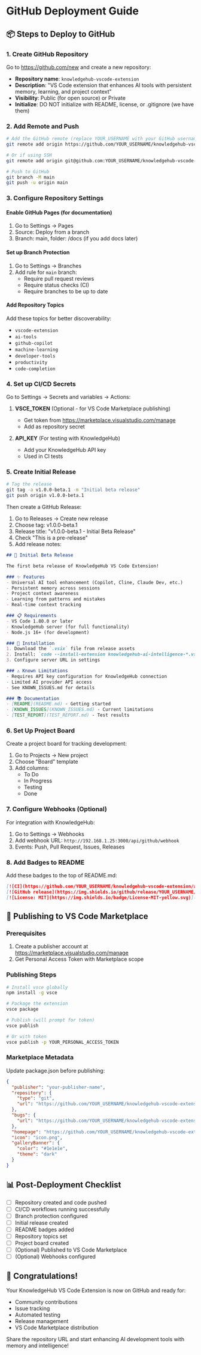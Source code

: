 # GitHub Deployment Guide

## 📦 Steps to Deploy to GitHub

### 1. Create GitHub Repository

Go to https://github.com/new and create a new repository:
- **Repository name**: `knowledgehub-vscode-extension`
- **Description**: "VS Code extension that enhances AI tools with persistent memory, learning, and project context"
- **Visibility**: Public (for open source) or Private
- **Initialize**: DO NOT initialize with README, license, or .gitignore (we have them)

### 2. Add Remote and Push

```bash
# Add the GitHub remote (replace YOUR_USERNAME with your GitHub username)
git remote add origin https://github.com/YOUR_USERNAME/knowledgehub-vscode-extension.git

# Or if using SSH
git remote add origin git@github.com:YOUR_USERNAME/knowledgehub-vscode-extension.git

# Push to GitHub
git branch -M main
git push -u origin main
```

### 3. Configure Repository Settings

#### Enable GitHub Pages (for documentation)
1. Go to Settings → Pages
2. Source: Deploy from a branch
3. Branch: main, folder: /docs (if you add docs later)

#### Set up Branch Protection
1. Go to Settings → Branches
2. Add rule for `main` branch:
   - Require pull request reviews
   - Require status checks (CI)
   - Require branches to be up to date

#### Add Repository Topics
Add these topics for better discoverability:
- `vscode-extension`
- `ai-tools`
- `github-copilot`
- `machine-learning`
- `developer-tools`
- `productivity`
- `code-completion`

### 4. Set up CI/CD Secrets

Go to Settings → Secrets and variables → Actions:

1. **VSCE_TOKEN** (Optional - for VS Code Marketplace publishing)
   - Get token from https://marketplace.visualstudio.com/manage
   - Add as repository secret

2. **API_KEY** (For testing with KnowledgeHub)
   - Add your KnowledgeHub API key
   - Used in CI tests

### 5. Create Initial Release

```bash
# Tag the release
git tag -a v1.0.0-beta.1 -m "Initial beta release"
git push origin v1.0.0-beta.1
```

Then create a GitHub Release:
1. Go to Releases → Create new release
2. Choose tag: v1.0.0-beta.1
3. Release title: "v1.0.0-beta.1 - Initial Beta Release"
4. Check "This is a pre-release"
5. Add release notes:

```markdown
## 🚀 Initial Beta Release

The first beta release of KnowledgeHub VS Code Extension!

### ✨ Features
- Universal AI tool enhancement (Copilot, Cline, Claude Dev, etc.)
- Persistent memory across sessions
- Project context awareness
- Learning from patterns and mistakes
- Real-time context tracking

### 📋 Requirements
- VS Code 1.80.0 or later
- KnowledgeHub server (for full functionality)
- Node.js 16+ (for development)

### 🔧 Installation
1. Download the `.vsix` file from release assets
2. Install: `code --install-extension knowledgehub-ai-intelligence-*.vsix`
3. Configure server URL in settings

### ⚠️ Known Limitations
- Requires API key configuration for KnowledgeHub connection
- Limited AI provider API access
- See KNOWN_ISSUES.md for details

### 📚 Documentation
- [README](README.md) - Getting started
- [KNOWN_ISSUES](KNOWN_ISSUES.md) - Current limitations
- [TEST_REPORT](TEST_REPORT.md) - Test results
```

### 6. Set Up Project Board

Create a project board for tracking development:
1. Go to Projects → New project
2. Choose "Board" template
3. Add columns:
   - To Do
   - In Progress
   - Testing
   - Done

### 7. Configure Webhooks (Optional)

For integration with KnowledgeHub:
1. Go to Settings → Webhooks
2. Add webhook URL: `http://192.168.1.25:3000/api/github/webhook`
3. Events: Push, Pull Request, Issues, Releases

### 8. Add Badges to README

Add these badges to the top of README.md:

```markdown
[![CI](https://github.com/YOUR_USERNAME/knowledgehub-vscode-extension/actions/workflows/ci.yml/badge.svg)](https://github.com/YOUR_USERNAME/knowledgehub-vscode-extension/actions/workflows/ci.yml)
[![GitHub release](https://img.shields.io/github/release/YOUR_USERNAME/knowledgehub-vscode-extension.svg)](https://github.com/YOUR_USERNAME/knowledgehub-vscode-extension/releases)
[![License: MIT](https://img.shields.io/badge/License-MIT-yellow.svg)](https://opensource.org/licenses/MIT)
```

## 🚀 Publishing to VS Code Marketplace

### Prerequisites
1. Create a publisher account at https://marketplace.visualstudio.com/manage
2. Get Personal Access Token with Marketplace scope

### Publishing Steps

```bash
# Install vsce globally
npm install -g vsce

# Package the extension
vsce package

# Publish (will prompt for token)
vsce publish

# Or with token
vsce publish -p YOUR_PERSONAL_ACCESS_TOKEN
```

### Marketplace Metadata

Update package.json before publishing:
```json
{
  "publisher": "your-publisher-name",
  "repository": {
    "type": "git",
    "url": "https://github.com/YOUR_USERNAME/knowledgehub-vscode-extension"
  },
  "bugs": {
    "url": "https://github.com/YOUR_USERNAME/knowledgehub-vscode-extension/issues"
  },
  "homepage": "https://github.com/YOUR_USERNAME/knowledgehub-vscode-extension#readme",
  "icon": "icon.png",
  "galleryBanner": {
    "color": "#1e1e1e",
    "theme": "dark"
  }
}
```

## 📊 Post-Deployment Checklist

- [ ] Repository created and code pushed
- [ ] CI/CD workflows running successfully  
- [ ] Branch protection configured
- [ ] Initial release created
- [ ] README badges added
- [ ] Repository topics set
- [ ] Project board created
- [ ] (Optional) Published to VS Code Marketplace
- [ ] (Optional) Webhooks configured

## 🎉 Congratulations!

Your KnowledgeHub VS Code Extension is now on GitHub and ready for:
- Community contributions
- Issue tracking
- Automated testing
- Release management
- VS Code Marketplace distribution

Share the repository URL and start enhancing AI development tools with memory and intelligence!